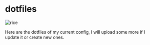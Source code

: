 # dotfiles

![rice](https://github.com/ThomasTraineau/Dotfiles/blob/main/bspwmRice.png)

Here are the dotfiles of my current config, I will upload some more if I update it or create new ones.
